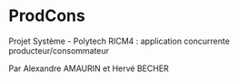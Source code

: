 # ProdCons
Projet Système - Polytech RICM4 : application concurrente producteur/consommateur

Par Alexandre AMAURIN et Hervé BECHER

